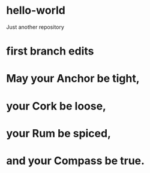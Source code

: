 # hello-world
Just another repository
# first branch edits
# May your Anchor be tight,
# your Cork be loose,
# your Rum be spiced,
# and your Compass be true.
